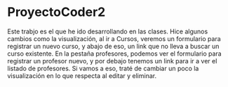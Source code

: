 # ProyectoCoder2
Este trabjo es el que he ido desarrollando en las clases. Hice algunos cambios como la visualización, al ir a Cursos, veremos un formulario para registrar un nuevo curso, y abajo de eso, un link que no lleva a  buscar un curso existente.
En la pestaña profesores, podemos ver el formulario para registrar un profesor nuevo, y por debajo tenemos un link para ir a ver el listado de profesores. Si vamos a eso, traté de cambiar un poco la visualización en lo que respecta al editar y eliminar. 
